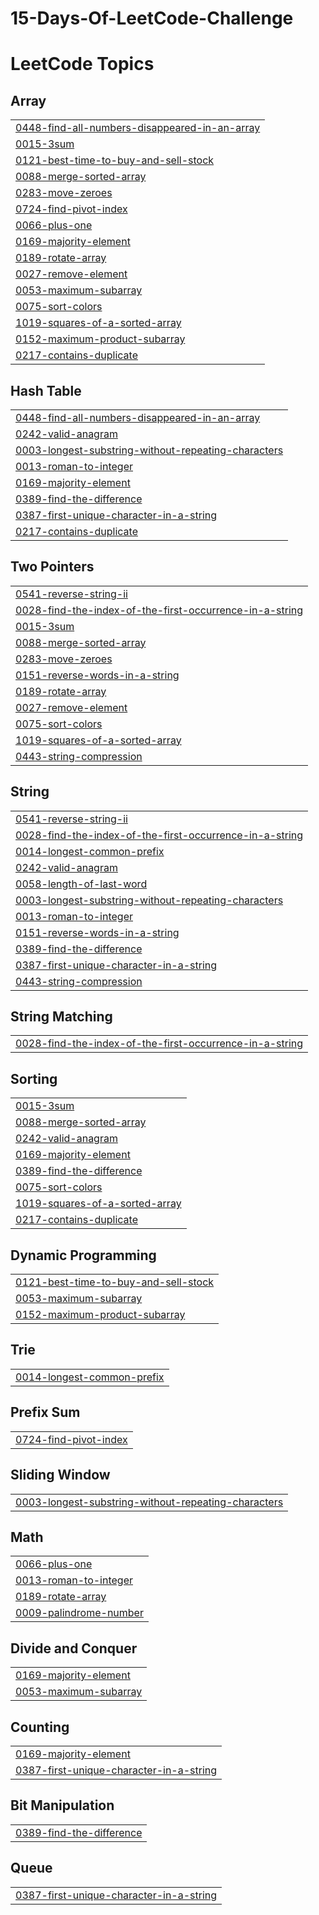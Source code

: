 ﻿# 15-Days-Of-LeetCode-Challenge

<!---LeetCode Topics Start-->
# LeetCode Topics
## Array
|  |
| ------- |
| [0448-find-all-numbers-disappeared-in-an-array](https://github.com/ahmadmustafa02/15-Days-Of-LeetCode-Challenge/tree/master/0448-find-all-numbers-disappeared-in-an-array) |
| [0015-3sum](https://github.com/ahmadmustafa02/15-Days-Of-LeetCode-Challenge/tree/master/0015-3sum) |
| [0121-best-time-to-buy-and-sell-stock](https://github.com/ahmadmustafa02/15-Days-Of-LeetCode-Challenge/tree/master/0121-best-time-to-buy-and-sell-stock) |
| [0088-merge-sorted-array](https://github.com/ahmadmustafa02/15-Days-Of-LeetCode-Challenge/tree/master/0088-merge-sorted-array) |
| [0283-move-zeroes](https://github.com/ahmadmustafa02/15-Days-Of-LeetCode-Challenge/tree/master/0283-move-zeroes) |
| [0724-find-pivot-index](https://github.com/ahmadmustafa02/15-Days-Of-LeetCode-Challenge/tree/master/0724-find-pivot-index) |
| [0066-plus-one](https://github.com/ahmadmustafa02/15-Days-Of-LeetCode-Challenge/tree/master/0066-plus-one) |
| [0169-majority-element](https://github.com/ahmadmustafa02/15-Days-Of-LeetCode-Challenge/tree/master/0169-majority-element) |
| [0189-rotate-array](https://github.com/ahmadmustafa02/15-Days-Of-LeetCode-Challenge/tree/master/0189-rotate-array) |
| [0027-remove-element](https://github.com/ahmadmustafa02/15-Days-Of-LeetCode-Challenge/tree/master/0027-remove-element) |
| [0053-maximum-subarray](https://github.com/ahmadmustafa02/15-Days-Of-LeetCode-Challenge/tree/master/0053-maximum-subarray) |
| [0075-sort-colors](https://github.com/ahmadmustafa02/15-Days-Of-LeetCode-Challenge/tree/master/0075-sort-colors) |
| [1019-squares-of-a-sorted-array](https://github.com/ahmadmustafa02/15-Days-Of-LeetCode-Challenge/tree/master/1019-squares-of-a-sorted-array) |
| [0152-maximum-product-subarray](https://github.com/ahmadmustafa02/15-Days-Of-LeetCode-Challenge/tree/master/0152-maximum-product-subarray) |
| [0217-contains-duplicate](https://github.com/ahmadmustafa02/15-Days-Of-LeetCode-Challenge/tree/master/0217-contains-duplicate) |
## Hash Table
|  |
| ------- |
| [0448-find-all-numbers-disappeared-in-an-array](https://github.com/ahmadmustafa02/15-Days-Of-LeetCode-Challenge/tree/master/0448-find-all-numbers-disappeared-in-an-array) |
| [0242-valid-anagram](https://github.com/ahmadmustafa02/15-Days-Of-LeetCode-Challenge/tree/master/0242-valid-anagram) |
| [0003-longest-substring-without-repeating-characters](https://github.com/ahmadmustafa02/15-Days-Of-LeetCode-Challenge/tree/master/0003-longest-substring-without-repeating-characters) |
| [0013-roman-to-integer](https://github.com/ahmadmustafa02/15-Days-Of-LeetCode-Challenge/tree/master/0013-roman-to-integer) |
| [0169-majority-element](https://github.com/ahmadmustafa02/15-Days-Of-LeetCode-Challenge/tree/master/0169-majority-element) |
| [0389-find-the-difference](https://github.com/ahmadmustafa02/15-Days-Of-LeetCode-Challenge/tree/master/0389-find-the-difference) |
| [0387-first-unique-character-in-a-string](https://github.com/ahmadmustafa02/15-Days-Of-LeetCode-Challenge/tree/master/0387-first-unique-character-in-a-string) |
| [0217-contains-duplicate](https://github.com/ahmadmustafa02/15-Days-Of-LeetCode-Challenge/tree/master/0217-contains-duplicate) |
## Two Pointers
|  |
| ------- |
| [0541-reverse-string-ii](https://github.com/ahmadmustafa02/15-Days-Of-LeetCode-Challenge/tree/master/0541-reverse-string-ii) |
| [0028-find-the-index-of-the-first-occurrence-in-a-string](https://github.com/ahmadmustafa02/15-Days-Of-LeetCode-Challenge/tree/master/0028-find-the-index-of-the-first-occurrence-in-a-string) |
| [0015-3sum](https://github.com/ahmadmustafa02/15-Days-Of-LeetCode-Challenge/tree/master/0015-3sum) |
| [0088-merge-sorted-array](https://github.com/ahmadmustafa02/15-Days-Of-LeetCode-Challenge/tree/master/0088-merge-sorted-array) |
| [0283-move-zeroes](https://github.com/ahmadmustafa02/15-Days-Of-LeetCode-Challenge/tree/master/0283-move-zeroes) |
| [0151-reverse-words-in-a-string](https://github.com/ahmadmustafa02/15-Days-Of-LeetCode-Challenge/tree/master/0151-reverse-words-in-a-string) |
| [0189-rotate-array](https://github.com/ahmadmustafa02/15-Days-Of-LeetCode-Challenge/tree/master/0189-rotate-array) |
| [0027-remove-element](https://github.com/ahmadmustafa02/15-Days-Of-LeetCode-Challenge/tree/master/0027-remove-element) |
| [0075-sort-colors](https://github.com/ahmadmustafa02/15-Days-Of-LeetCode-Challenge/tree/master/0075-sort-colors) |
| [1019-squares-of-a-sorted-array](https://github.com/ahmadmustafa02/15-Days-Of-LeetCode-Challenge/tree/master/1019-squares-of-a-sorted-array) |
| [0443-string-compression](https://github.com/ahmadmustafa02/15-Days-Of-LeetCode-Challenge/tree/master/0443-string-compression) |
## String
|  |
| ------- |
| [0541-reverse-string-ii](https://github.com/ahmadmustafa02/15-Days-Of-LeetCode-Challenge/tree/master/0541-reverse-string-ii) |
| [0028-find-the-index-of-the-first-occurrence-in-a-string](https://github.com/ahmadmustafa02/15-Days-Of-LeetCode-Challenge/tree/master/0028-find-the-index-of-the-first-occurrence-in-a-string) |
| [0014-longest-common-prefix](https://github.com/ahmadmustafa02/15-Days-Of-LeetCode-Challenge/tree/master/0014-longest-common-prefix) |
| [0242-valid-anagram](https://github.com/ahmadmustafa02/15-Days-Of-LeetCode-Challenge/tree/master/0242-valid-anagram) |
| [0058-length-of-last-word](https://github.com/ahmadmustafa02/15-Days-Of-LeetCode-Challenge/tree/master/0058-length-of-last-word) |
| [0003-longest-substring-without-repeating-characters](https://github.com/ahmadmustafa02/15-Days-Of-LeetCode-Challenge/tree/master/0003-longest-substring-without-repeating-characters) |
| [0013-roman-to-integer](https://github.com/ahmadmustafa02/15-Days-Of-LeetCode-Challenge/tree/master/0013-roman-to-integer) |
| [0151-reverse-words-in-a-string](https://github.com/ahmadmustafa02/15-Days-Of-LeetCode-Challenge/tree/master/0151-reverse-words-in-a-string) |
| [0389-find-the-difference](https://github.com/ahmadmustafa02/15-Days-Of-LeetCode-Challenge/tree/master/0389-find-the-difference) |
| [0387-first-unique-character-in-a-string](https://github.com/ahmadmustafa02/15-Days-Of-LeetCode-Challenge/tree/master/0387-first-unique-character-in-a-string) |
| [0443-string-compression](https://github.com/ahmadmustafa02/15-Days-Of-LeetCode-Challenge/tree/master/0443-string-compression) |
## String Matching
|  |
| ------- |
| [0028-find-the-index-of-the-first-occurrence-in-a-string](https://github.com/ahmadmustafa02/15-Days-Of-LeetCode-Challenge/tree/master/0028-find-the-index-of-the-first-occurrence-in-a-string) |
## Sorting
|  |
| ------- |
| [0015-3sum](https://github.com/ahmadmustafa02/15-Days-Of-LeetCode-Challenge/tree/master/0015-3sum) |
| [0088-merge-sorted-array](https://github.com/ahmadmustafa02/15-Days-Of-LeetCode-Challenge/tree/master/0088-merge-sorted-array) |
| [0242-valid-anagram](https://github.com/ahmadmustafa02/15-Days-Of-LeetCode-Challenge/tree/master/0242-valid-anagram) |
| [0169-majority-element](https://github.com/ahmadmustafa02/15-Days-Of-LeetCode-Challenge/tree/master/0169-majority-element) |
| [0389-find-the-difference](https://github.com/ahmadmustafa02/15-Days-Of-LeetCode-Challenge/tree/master/0389-find-the-difference) |
| [0075-sort-colors](https://github.com/ahmadmustafa02/15-Days-Of-LeetCode-Challenge/tree/master/0075-sort-colors) |
| [1019-squares-of-a-sorted-array](https://github.com/ahmadmustafa02/15-Days-Of-LeetCode-Challenge/tree/master/1019-squares-of-a-sorted-array) |
| [0217-contains-duplicate](https://github.com/ahmadmustafa02/15-Days-Of-LeetCode-Challenge/tree/master/0217-contains-duplicate) |
## Dynamic Programming
|  |
| ------- |
| [0121-best-time-to-buy-and-sell-stock](https://github.com/ahmadmustafa02/15-Days-Of-LeetCode-Challenge/tree/master/0121-best-time-to-buy-and-sell-stock) |
| [0053-maximum-subarray](https://github.com/ahmadmustafa02/15-Days-Of-LeetCode-Challenge/tree/master/0053-maximum-subarray) |
| [0152-maximum-product-subarray](https://github.com/ahmadmustafa02/15-Days-Of-LeetCode-Challenge/tree/master/0152-maximum-product-subarray) |
## Trie
|  |
| ------- |
| [0014-longest-common-prefix](https://github.com/ahmadmustafa02/15-Days-Of-LeetCode-Challenge/tree/master/0014-longest-common-prefix) |
## Prefix Sum
|  |
| ------- |
| [0724-find-pivot-index](https://github.com/ahmadmustafa02/15-Days-Of-LeetCode-Challenge/tree/master/0724-find-pivot-index) |
## Sliding Window
|  |
| ------- |
| [0003-longest-substring-without-repeating-characters](https://github.com/ahmadmustafa02/15-Days-Of-LeetCode-Challenge/tree/master/0003-longest-substring-without-repeating-characters) |
## Math
|  |
| ------- |
| [0066-plus-one](https://github.com/ahmadmustafa02/15-Days-Of-LeetCode-Challenge/tree/master/0066-plus-one) |
| [0013-roman-to-integer](https://github.com/ahmadmustafa02/15-Days-Of-LeetCode-Challenge/tree/master/0013-roman-to-integer) |
| [0189-rotate-array](https://github.com/ahmadmustafa02/15-Days-Of-LeetCode-Challenge/tree/master/0189-rotate-array) |
| [0009-palindrome-number](https://github.com/ahmadmustafa02/15-Days-Of-LeetCode-Challenge/tree/master/0009-palindrome-number) |
## Divide and Conquer
|  |
| ------- |
| [0169-majority-element](https://github.com/ahmadmustafa02/15-Days-Of-LeetCode-Challenge/tree/master/0169-majority-element) |
| [0053-maximum-subarray](https://github.com/ahmadmustafa02/15-Days-Of-LeetCode-Challenge/tree/master/0053-maximum-subarray) |
## Counting
|  |
| ------- |
| [0169-majority-element](https://github.com/ahmadmustafa02/15-Days-Of-LeetCode-Challenge/tree/master/0169-majority-element) |
| [0387-first-unique-character-in-a-string](https://github.com/ahmadmustafa02/15-Days-Of-LeetCode-Challenge/tree/master/0387-first-unique-character-in-a-string) |
## Bit Manipulation
|  |
| ------- |
| [0389-find-the-difference](https://github.com/ahmadmustafa02/15-Days-Of-LeetCode-Challenge/tree/master/0389-find-the-difference) |
## Queue
|  |
| ------- |
| [0387-first-unique-character-in-a-string](https://github.com/ahmadmustafa02/15-Days-Of-LeetCode-Challenge/tree/master/0387-first-unique-character-in-a-string) |
<!---LeetCode Topics End-->